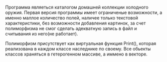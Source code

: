 Программа являеться каталогом домашней коллекции холодного оружия. Первая версия программы имеет ограниченые возможности,
а именно маллое количество полей, наличее только текстовой характеристики, без возможности добавления картинок, за счет 
полиморфизма не смог сделать адекватную запись в файл и считывания из него(не работает).

Полиморфизм присутствует как виртуальная функция Print(), которая реализована в каждом классе наследнике по своему.
Все обьекты классов храняться в гетерогенном массиве, а иммено в векторе.
